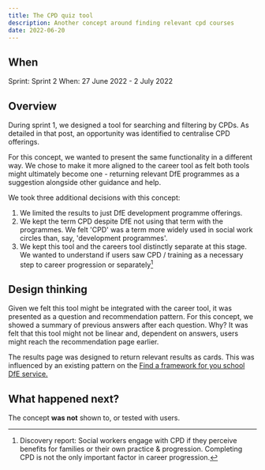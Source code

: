 ```yaml
---
title: The CPD quiz tool
description: Another concept around finding relevant cpd courses
date: 2022-06-20
---
```


## When
Sprint: Sprint 2
When: 27 June 2022 - 2 July 2022

## Overview
During sprint 1, we designed a tool for searching and filtering by CPDs. As detailed in that post, an opportunity was identified to centralise CPD offerings.

For this concept, we wanted to present the same functionality in a different way. We chose to make it more aligned to the career tool as felt both tools might ultimately become one - returning relevant DfE programmes as a suggestion alongside other guidance and help.

We took three additional decisions with this concept:

1. We limited the results to just DfE development programme offerings.
2. We kept the term CPD despite DfE not using that term with the programmes. We felt 'CPD' was a term more widely used in social work circles than, say, 'development programmes'.
3. We kept this tool and the careers tool distinctly separate at this stage. We wanted to understand if users saw CPD / training as a necessary step to career progression or separately[^1]



## Design thinking
Given we felt this tool might be integrated with the career tool, it was presented as a question and recommendation pattern. For this concept, we showed a summary of previous answers after each question. Why? It was felt that this tool might not be linear and, dependent on answers, users might reach the recommendation page earlier.

The results page was designed to return relevant results as cards. This was influenced by an existing pattern on the <a href="https://find-dfe-approved-framework.service.gov.uk/" target="_blank">Find a framework for you school DfE service.</a>

## What happened next?
The concept **was not** shown to, or tested with users.

[^1]: Discovery report: Social workers engage with CPD if they perceive benefits for families or their own practice & progression. Completing CPD is not the only important factor in career progression.

